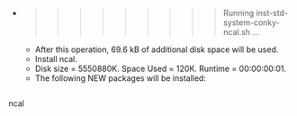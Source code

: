 * >>>>>>>>> Running inst-std-system-conky-ncal.sh ...
  * After this operation, 69.6 kB of additional disk space will be used.
  * Install ncal.
  * Disk size = 5550880K. Space Used = 120K. Runtime = 00:00:00:01.
  * The following NEW packages will be installed:
  ```bash
ncal
  ```
